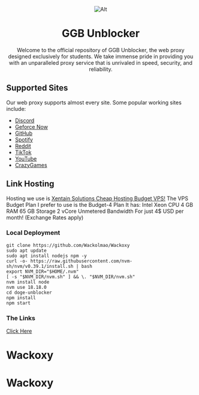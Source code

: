 <div align='center'>
  
![Alt](static/assets/img/doge.jpg)
# GGB  Unblocker
Welcome to the official repository of GGB Unblocker, the web proxy designed exclusively for students. We take immense pride in providing you with an unparalleled proxy service that is unrivaled in speed, security, and reliability.
</div>

## Supported Sites
Our web proxy supports almost every site. Some popular working sites include:
- [Discord](https://discord.com)
- [Geforce Now](https://play.geforcenow.com)
- [GitHub](https://github.com)
- [Spotify](https://spotify.com)
- [Reddit](https://reddit.com)
- [TikTok](https://tiktok.com)
- [YouTube](https://youtube.com)
- [CrazyGames](https://crazygames.com)

## Link Hosting
Hosting we use is [Xentain Solutions Cheap Hosting Budget VPS!](https://billing.xentainsolutions.com/aff.php?aff=22)
The VPS Budget Plan I prefer to use is the Budget-4 Plan
It has:
Intel Xeon CPU
4 GB RAM
65 GB Storage
2 vCore
Unmetered Bandwidth
For just 4$ USD per month!
(Exchange Rates apply)
### Local Deployment
```
git clone https://github.com/Wackolmao/Wackoxy
sudo apt update
sudo apt install nodejs npm -y
curl -o- https://raw.githubusercontent.com/nvm-sh/nvm/v0.39.1/install.sh | bash
export NVM_DIR="$HOME/.nvm"
[ -s "$NVM_DIR/nvm.sh" ] && \. "$NVM_DIR/nvm.sh"
nvm install node
nvm use 18.18.0
cd doge-unblocker
npm install
npm start
```
### The Links
[Click Here](https://proxy.theggbofficial.org)
# Wackoxy
# Wackoxy
